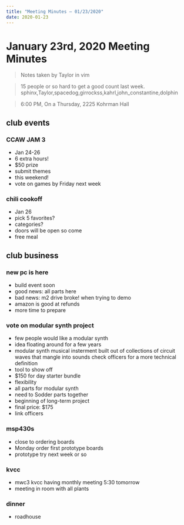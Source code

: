 ```yaml
---
title: "Meeting Minutes – 01/23/2020"
date: 2020-01-23
---
```

# January 23rd, 2020 Meeting Minutes
> Notes taken by Taylor in vim

>15 people or so hard to get a good count last week. sphinx,Taylor,spacedog,girrockss,kahrl,john_constantine,dolphin

> 6:00 PM, On a Thursday, 2225 Kohrman Hall

## club events

### CCAW JAM 3
- Jan 24-26
- 6 extra hours!
- $50 prize
- submit themes
- this weekend!
- vote on games by Friday next week

### chili cookoff
- Jan 26
- pick 5 favorites?
- categories?
- doors will be open so come
- free meal

## club business

### new pc is here
- build event soon
- good news: all parts here
- bad news: m2 drive broke! when trying to demo
- amazon is good at refunds
- more time to prepare

### vote on modular synth project
- few people would like a modular synth
- idea floating around for a few years
- modular synth musical insterment built out of collections of circuit waves   that mangle into sounds check officers for a more technical definition
- tool to show off
- $150 for day starter bundle 
- flexibility
- all parts for modular synth
- need to Sodder parts together
- beginning of long-term project
- final price: $175
- link officers

### msp430s
- close to ordering boards
- Monday order first prototype boards
- prototype try next week or so

### kvcc
- mwc3 kvcc having monthly meeting 5:30 tomorrow
- meeting in room with all plants

### dinner
- roadhouse

